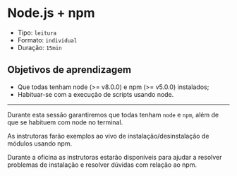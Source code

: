 # Node.js + npm

* Tipo: `leitura`
* Formato: `individual`
* Duração: `15min`

## Objetivos de aprendizagem

* Que todas tenham node (>= v8.0.0) e npm (>= v5.0.0) instalados;
* Habituar-se com a execução de scripts usando node.

***

Durante esta sessão garantiremos que todas tenham `node` e `npm`, além de que se habituem com node no terminal.

As instrutoras farão exemplos ao vivo de instalação/desinstalação de módulos usando npm.

Durante a oficina as instrutoras estarão disponíveis para ajudar a resolver problemas de instalação e resolver dúvidas com relação ao npm.
